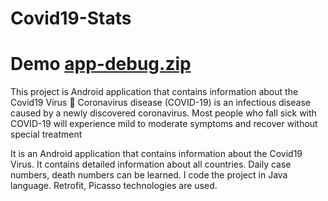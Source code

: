 # Covid19-Stats
 
 # Demo [app-debug.zip](https://github.com/3mdikram/Covid19-Stats/files/6306300/app-debug.zip)
 
This project is Android application that contains information about the Covid19 Virus 🦠
Coronavirus disease (COVID-19) is an infectious disease caused by a newly discovered coronavirus. Most people who fall sick with COVID-19 will experience mild to moderate symptoms and recover without special treatment

It is an Android application that contains information about the Covid19 Virus. It contains detailed information about all countries. Daily case numbers, death numbers can be learned. I code the project in Java language. Retrofit, Picasso technologies are used.
